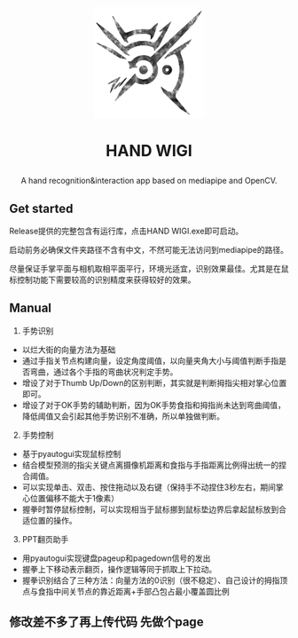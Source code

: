<p align="center"><img src="Resources/LOGO.png" width = "200" height = "200" alt="LOGO"/></p>

# <p align="center"><b>HAND WIGI</b></p>

<p align="center">A hand recognition&amp;interaction app based on mediapipe and OpenCV.</p>

## Get started

  Release提供的完整包含有运行库，点击HAND WIGI.exe即可启动。
  
  启动前务必确保文件夹路径不含有中文，不然可能无法访问到mediapipe的路径。
  
  尽量保证手掌平面与相机取相平面平行，环境光适宜，识别效果最佳。尤其是在鼠标控制功能下需要较高的识别精度来获得较好的效果。
  
## Manual

1. 手势识别
- 以烂大街的向量方法为基础
- 通过手指关节点构建向量，设定角度阈值，以向量夹角大小与阈值判断手指是否弯曲，通过各个手指的弯曲状况判定手势。
- 增设了对于Thumb Up/Down的区别判断，其实就是判断拇指尖相对掌心位置即可。
- 增设了对于OK手势的辅助判断，因为OK手势食指和拇指尚未达到弯曲阈值，降低阈值又会引起其他手势识别不准确，所以单独做判断。
2. 手势控制
- 基于pyautogui实现鼠标控制
- 结合模型预测的指尖关键点离摄像机距离和食指与手指距离比例得出统一的捏合阈值。
- 可以实现单击、双击、按住拖动以及右键（保持手不动捏住3秒左右，期间掌心位置偏移不能大于1像素）
- 握拳时暂停鼠标控制，可以实现相当于鼠标挪到鼠标垫边界后拿起鼠标放到合适位置的操作。
3. PPT翻页助手
- 用pyautogui实现键盘pageup和pagedown信号的发出
- 握拳上下移动表示翻页，操作逻辑等同于抓取上下拉动。
- 握拳识别结合了三种方法：向量方法的0识别（很不稳定）、自己设计的拇指顶点与食指中间关节点的靠近距离+手部凸包占最小覆盖圆比例

## 修改差不多了再上传代码 先做个page
